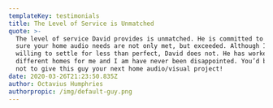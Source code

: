 ```yaml
---
templateKey: testimonials
title: The Level of Service is Unmatched
quote: >-
  The level of service David provides is unmatched. He is committed to making
  sure your home audio needs are not only met, but exceeded. Although I was
  willing to settle for less than perfect, David does not. He has worked on two
  different homes for me and I am have never been disappointed. You’d be silly
  not to give this guy your next home audio/visual project!
date: 2020-03-26T21:23:50.835Z
author: Octavius Humphries
authorpropic: /img/default-guy.png
---
```

